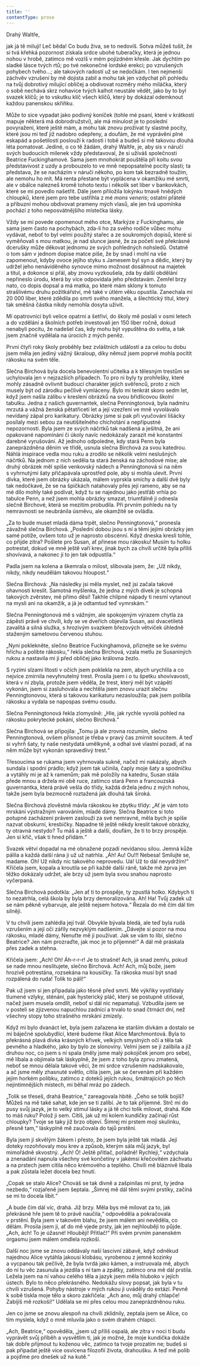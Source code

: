 ```yaml
---
title: ''
contentType: prose
---
```


  

  

  

  

  

  

  

Drahý Waltře,

jak já tě miluji! Leč běda! Co budu živa, se to nedovíš. Sotva můžeš tušit, že si tvá křehká pozornost získala srdce ubohé tuberačky, která je jednou nohou v hrobě, zatímco mě vozíš v mém pojízdném křesle. Jak dychtím po sladké lásce tvých rtů; po tvé nekonečné lordské erekci; po vzrušených pohybech tvého…; ale takových radostí už se nedočkám. I ten nejmenší záchvěv vzrušení by mě dojista zabil a mohu tak jen vzdychat při pohledu na tvůj dobrotivý milující obličej a obdivovat rozměry mého miláčka, který o sobě nechává skrz nohavice tvých kalhot neustále vědět, jako by to byl svazek klíčů; je to vskutku klíč všech klíčů, který by dokázal odemknout každou panenskou skříňku.

Může to sice vypadat jako podivný koníček (tohle mé psaní, které v krátkosti mapuje některá má dobrodružství), ale má minulost je to poslední povyražení, které ještě mám, a mohu tak znovu prožívat ty slastné pocity, které jsou mi teď již nadobro odepřeny, a doufám, že mé vyprávění plné eskapád a pošetilostí poslouží k radosti i tobě a budeš si mě takovou dlouhá léta pomatovat. Jediné, o co tě žádám, drahý Waltře, je, aby sis v náručí svých budoucích milenek vždy představoval, že si užíváš společnosti Beatrice Fuckinghamové. Sama jsem mnohokrát pouštěla při koitu svou představivost z uzdy a probouzelo to ve mně nepopsatelné pocity slasti; ta představa, že se nacházím v náruči někoho, po kom tak bezradně toužím, ale nemohu ho mít. Má renta přestane být vyplácena v okamžiku mé smrti, ale v obálce nalezneš kromě tohoto textu i několik set liber v bankovkách, které se mi povedlo našetřit. Dále jsem přiložila lokýnku tmavě hnědých chloupků, které jsem pro tebe ustřihla z mé _mons veneris_; ostatní přátelé a příbuzní mohou obdivovat prameny mých vlasů, ale jen tvá upomínka pochází z toho neposvátnějšího místečka lásky.

Vždy se mi povede opomenout mého otce, Markýze z Fuckinghamu, ale sama jsem často na pochybách, zda-li ho za svého rodiče vůbec mohu vydávat, neboť to byl velmi použitý stařec a ze soukromých dopisů, které si vyměňovali s mou matkou, je nad slunce jasné, že za početí své překrásné dcerušky může děkovat jednomu ze svých pohledných nohsledů. Ostatně o tom sám v jednom dopise matce píše, že by snad i mohl na vše zapomenout, kdyby ovoce jejího styku s Jamesem byl syn a dědic, který by udržel jeho nenáviděného synovce mimo možnost dosáhnout na majetek a titul, a dokonce si přál, aby znovu vyzkoušela, zda by další obdělání nepřineslo úrodu, která by více odpovídala jeho představám. Zemřel brzy nato, co dopis dopsal a má matka, po které mám sklony k tomuto strašlivému druhu požitkářství, mě také v útlém věku opustila. Zanechala mi 20 000 liber, které zdědila po smrti svého manžela, a šlechtický titul, který tak směšná částka nikdy nemohla dosyta uživit.

Mí opatrovníci byli velice opatrní a šetřiví, do školy mě poslali v osmi letech a do vzdělání a školních potřeb investovali jen 150 liber ročně, dokud nenabyli pocitu, že nadešel čas, kdy mohu být vypuštěna do světa, a tak jsem značně vydělala na úrocích z mých peněz.

První čtyři roky školy proběhly bez zvláštních událostí a za celou tu dobu jsem měla jen jediný vážný škraloup, díky němuž jsem poprvé mohla pocítit rákosku na svém těle.

Slečna Birchová byla docela benevolentní učitelka a k tělesným trestům se uchylovala jen v nejzazších případech. To pro ni byly ty prohřešky, které mohly zásadně ovlivnit budoucí charakter jejích svěřenců, proto z nich musely být od zárodku pečlivě vymláceny. Bylo mi tenkrát skoro sedm let, když jsem našla zálibu v kreslení obrázků na svou břidlicovou školní tabulku. Jedna z našich guvernantek, slečna Penningtonová, byla nadmíru mrzutá a vážná ženská pětatřiceti let a její vzezření ve mně vyvolávalo nevídaný zápal pro karikatury. Obrázky jsme si pak při vyučování lišácky posílaly mezi sebou za neutišitelného chichotání a nepřípustné nepozornosti. Byla jsem ze svých náčrtků tak nadšená a ješitná, že ani opakované napomínání či úkoly navíc nedokázaly zarazit mé konstantní darebné vyrušování. Až jednoho odpoledne, kdy stará Penn byla zaneprázdněna děním ve třídě, usnula slečna Birchová za svou katedrou. Náhlá inspirace vedla mou ruku a zrodilo se několik velmi neslušných náčrtků. Na jednom z nich seděla ta stará ženská na záchodové míse; ale druhý obrázek měl spíše venkovský nádech a Penningtonová si na něm s vyhrnutými šaty přičapávala uprostřed pole, aby si mohla ulevit. První dívka, které jsem obrázky ukázala, málem vyprskla smíchy a další dvě byly tak nedočkavé, že se na špičkách natahovaly přes její rameno, aby se na mé dílo mohly také podívat, když tu se najednou jako jestřáb vrhla po tabulce Penn, a než jsem mohla obrázky smazat, triumfálně ji odnesla slečně Birchové, která se mezitím probudila. Při prvním pohledu na ty nemravnosti se neubránila úsměvu, ale okamžitě se ovládla.

„Za to bude muset mladá dáma trpět, slečno Penningtonová,“ pronesla závažně slečna Birchová. „Poslední dobou jsou s ní a těmi jejími obrázky jen samé potíže, ovšem toto už je naprosto obscénní. Když dneska kreslí tohle, co přijde zítra? Pošlete pro Susan, ať přinese mou rákosku! Musím tu holku potrestat, dokud ve mně ještě vaří krev, jinak bych za chvíli určitě byla příliš shovívavá, a nakonec jí to jen tak odpustila.“

Padla jsem na kolena a škemrala o milost, slibovala jsem, že: „Už nikdy, nikdy, nikdy neudělám takovou hloupost.“

Slečna Birchová: „Na následky jsi měla myslet, než jsi začala takové ohavnosti kreslit. Samotná myšlenka, že jedna z mých dívek je schopná takových zvěrstev, mě přímo děsí! Takhle chlípné nápady ti nesmí vytanout na mysli ani na okamžik, a já je odtamtud teď vymrskám.“

Slečna Penningtonová mě s vážným, ale spokojeným výrazem chytla za zápěstí právě ve chvíli, kdy se ve dveřích objevila Susan, asi dvacetiletá zavalitá a silná služka, s hrozivým svazkem březových větviček úhledně staženým sametovou červenou stuhou.

„Nyní poklekněte, slečno Beatrice Fuckinghamová, přiznejte se ke svému hříchu a polibte rákosku,“ řekla slečna Birchová, vzala metlu ze Susaniných rukou a nastavila mi ji před obličej jako královna žezlo.

S ryzími slzami lítosti v očích jsem poklekla na zem, abych urychlila a co nejvíce zmírnila nevyhnutelný trest. Prosila jsem i o tu špetku shovívavosti, která v ní zbyla, protože jsem věděla, že trest, který měl být vzápětí vykonán, jsem si zasluhovala a nechtěla jsem znovu urazit slečnu Penningtonovou, která si takovou karikaturu nezasloužila; pak jsem políbila rákosku a vydala se napospas svému osudu.

Slečna Penningtonová řekla zlomyslně: „Hle, jak rychle vyvolá pohled na rákosku pokrytecké pokání, slečno Birchová.“

Slečna Birchová se připojila: „Tomu já ale zrovna rozumím, slečno Penningtonová, ovšem přísnost je třeba v pravý čas zmírnit soucitem. A teď si vyhrň šaty, ty naše nestydatá umělkyně, a odhal své vlastní pozadí, ať na něm může být vykonán spravedlivý trest.“

Třesoucíma se rukama jsem vyhrnovala sukně, načež mi nakázaly, abych sundala i spodní prádlo; když jsem tak učinila, čaply moje šaty a spodničku a vytáhly mi je až k ramenům; pak mě položily na katedru, Susan stála přede mnou a držela mi obě ruce, zatímco stará Penn a francouzská guvernantka, která právě vešla do třídy, každá držela jednu z mých nohou, takže jsem byla bezmocně roztažená jak dlouhá tak široká.

Slečna Birchová zlověstně mávla rákoskou ke zbytku třídy: „Ať je vám toto mrskání výstražným varováním, mladé dámy. Slečna Beatrice si toto potupné zacházení právem zaslouží za své nemravné, měla bych je spíše nazvat obskurní, kresbičky. Napadne tě ještě někdy kreslit takové obrázky, ty otravná nestydo? Tu máš a ještě a další, doufám, že ti to brzy prospěje. Jen si křič, však ti hned přidám.“

Svazek větví dopadal na mé obnažené pozadí nevídanou silou. Jemná kůže pálila a každá další rána ji už už natrhla. „Áh! Au! Ou!!! Nebesa! Smilujte se, madame. Oh! Už nikdy nic takového neprovedu. Uá! Už to dál nevydržím!“ Křičela jsem, kopala a kroutila se při každé další ráně, takže mě zprva jen těžko dokázaly udržet, ale brzy už jsem byla svou snahou naprosto vyčerpaná.

Slečna Birchová podotkla: „Jen ať ti to prospěje, ty zpustlá holko. Kdybych ti to nezatrhla, celá škola by byla brzy demoralizována. Ah! Ha! Tvůj zadek už se nám pěkně vybarvuje, ale ještě nejsem hotova.“ Řezala do mě čím dál tím silněji.

V tu chvíli jsem zahlédla její tvář. Obvykle bývala bledá, ale teď byla rudá vzrušením a její oči zářily nezvyklým nadšením. „Dávejte si pozor na mou rákosku, mladé dámy, Nenuťte mě ji používat. Jak se vám to líbí, slečno Beatrice? Jen nám prozraďte, jak moc je to příjemné!“ A dál mě práskala přes zadek a stehna.

Křičela jsem: „Ach! Oh! Áh-r-r-r! Je to strašné! Ach, já snad zemřu, pokud se nade mnou neslitujete, slečno Birchová. Ach! Ach, můj bože, jsem hrozivě potrestána, rozsekána na kousíčky. Ta rákoska musí být snad rozpálená do ruda! Tolik to pálí!“

Pak už jsem si jen připadala jako těsně před smrtí. Mé výkřiky vystřídaly tlumené vzlyky, sténání, pak hysterický pláč, který se postupně utišoval, načež jsem musela omdlít, neboť si dál nic nepamatuji. Vzbudila jsem se v posteli se zjizvenou napuchlou zadnicí a trvalo to snad čtrnáct dní, než všechny stopy toho strašného mrskání zmizely.

Když mi bylo dvanáct let, byla jsem zařazena ke starším dívkám a dostalo se mi báječné spolubydlící, které budeme říkat Alice Marchmontová. Byla to překrásná plavá dívka krásných křivek, velkých smyslných očí a těla tak pevného a hladkého, jako by bylo ze slonoviny. Velmi jsem se jí zalíbila a již druhou noc, co jsem s ní spala (měly jsme malý pokojíček jenom pro sebe), mě líbala a objí­mala tak láskyplně, že jsem z toho byla zprvu zmatená, neboť se mnou dělala takové věci, že mi srdce vzrušením nadskakovalo, a ač jsme měly zhasnuté světlo, cítila jsem, jak se červenám při každém jejím horkém polibku, zatímco z doteků jejích rukou, šmátrajících po těch nejintimnějších místech, mi běhal mráz po zádech.

„Tolik se třeseš, drahá Beatrice,“ zareagovala hbitě. „Čeho se tolik bojíš? Můžeš na mě také sahat, kde jen se ti zalíbí. Je to tak příjemné. Strč mi do pusy svůj jazyk, je to velký stimul lásky a já tě chci tolik milovat, drahá. Kde to máš ruku? Polož ji sem. Cítíš, jak už mi kolem kundičky začínají růst chloupky? Tvoje se taky již brzo objeví. Šimrej mi prstem moji skulinku, přesně tam,“ láskyplně mě zaučovala do tajů prstění.

Byla jsem jí skvělým žákem i přesto, že jsem byla ještě tak mladá. Její doteky rozohňovaly mou krev a způsob, kterým sála můj jazyk, byl mimořádně skvostný. „Ách! Ó! Ještě přitlač, pořádně! Rychleji,“ vzdychala a znenadání napnula všechny své končetiny v jakémsi křečovitém záchvatu a na prstech jsem cítila něco krémového a teplého. Chvíli mě bláznivě líbala a pak zůstala ležet docela bez hnutí.

„Copak se stalo Alice? Chováš se tak divně a zašpinilas mi prst, ty jedna nezbedo,“ rozjařeně jsem šeptala. „Šimrej mě dál těmi svými prstíky, začíná se mi to docela líbit.“

„A bude čím dál víc, drahá. Již brzy. Měla bys mě milovat za to, jak překrásné hře jsem tě to právě naučila,“ odpověděla a pokračovala v prstění. Byla jsem v takovém blahu, že jsem málem ani nevěděla, co dělám. Prosila jsem ji, ať do mě vjede prsty, jak jen nejhlouběji to půjde. „Ach, ách! To je úžasné! Hlouběji! Přitlač!“ Při svém prvním panenském orgasmu jsem málem omdlela rozkoší.

Další noc jsme se znovu oddávaly naší lascivní zábavě, když odněkud najednou Alice vytáhla jakousi klobásu, vyrobenou z jemné kozinky a vycpanou tak pečlivě, že byla tvrdá jako kámen, a instruovala mě, abych do ní tu věc zasunula a jezdila s ní tam a zpátky, zatímco ona mě dál prstila. Ležela jsem na ní vahou celého těla a jazyk jsem měla hluboko v jejích ústech. Bylo to něco překrásného. Nedokážu slovy popsat, jak byla v tu chvíli vzrušená. Pohyby nástroje v mých rukou ji uváděly do extází. Pevně k sobě tiskla moje tělo a skoro zakřičela: „Ach ano, můj drahý chlapče! Zabíjíš mě rozkoší!“ Udělala se mi přes celou mou zaneprázdněnou ruku.

Jen co jsme se znovu alespoň na chvíli zklidnily, zeptala jsem se Alice, co tím myslela, když o mně mluvila jako o svém drahém chlapci.

„Ach, Beatrice,“ opověděla, „jsem už příliš ospalá, ale zítra v noci ti budu vyprávět svůj příběh a vysvětlím ti, jak je možné, že moje kundička dokáže tak dobře přijmout tu koženou věc, zatímco ta tvoje prozatím ne; budeš si pak připadat ještě více osvícena filozofií života, drahoušku. A teď mě polib a pojďme pro dnešek už na kutě.“
